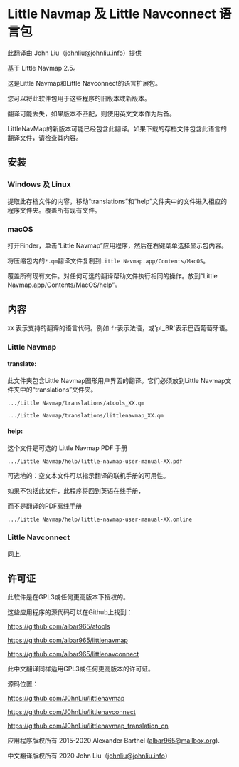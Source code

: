 # Little Navmap 及 Little Navconnect 语言包


此翻译由 John Liu（johnliu@johnliu.info）提供

基于 Little Navmap 2.5。

这是Little Navmap和Little Navconnect的语言扩展包。

您可以将此软件包用于这些程序的旧版本或新版本。

翻译可能丢失，如果版本不匹配，则使用英文文本作为后备。

LittleNavMap的新版本可能已经包含此翻译。如果下载的存档文件包含此语言的翻译文件，请检查其内容。

## 安装

### Windows 及 Linux

提取此存档文件的内容，移动“translations”和“help”文件夹中的文件进入相应的程序文件夹。覆盖所有现有文件。

### macOS

打开Finder，单击“Little Navmap”应用程序，然后在右键菜单选择显示包内容。

将压缩包内的`*.qm`翻译文件复制到`Little Navmap.app/Contents/MacOS`。

覆盖所有现有文件。对任何可选的翻译帮助文件执行相同的操作。放到“Little Navmap.app/Contents/MacOS/help”。

## 内容

`XX` 表示支持的翻译的语言代码。例如 `fr`表示法语，或'pt_BR`表示巴西葡萄牙语。

### Little Navmap

#### translate:

此文件夹包含Little Navmap图形用户界面的翻译。它们必须放到Little Navmap文件夹中的“translations”文件夹。

`.../Little Navmap/translations/atools_XX.qm`

`.../Little Navmap/translations/littlenavmap_XX.qm`

#### help:

这个文件是可选的  Little Navmap PDF 手册

`.../Little Navmap/help/little-navmap-user-manual-XX.pdf`

可选地的：空文本文件可以指示翻译的联机手册的可用性。

如果不包括此文件，此程序将回到英语在线手册，

而不是翻译的PDF离线手册


`.../Little Navmap/help/little-navmap-user-manual-XX.online`

### Little Navconnect

同上.

## 许可证

此软件是在GPL3或任何更高版本下授权的。

这些应用程序的源代码可以在Github上找到：

https://github.com/albar965/atools

https://github.com/albar965/littlenavmap

https://github.com/albar965/littlenavconnect

此中文翻译同样适用GPL3或任何更高版本的许可证。

源码位置：

https://github.com/J0hnLiu/littlenavmap

https://github.com/J0hnLiu/littlenavconnect

https://github.com/J0hnLiu/littlenavmap_translation_cn

应用程序版权所有 2015-2020 Alexander Barthel (albar965@mailbox.org).

中文翻译版权所有 2020 John Liu（johnliu@johnliu.info）
